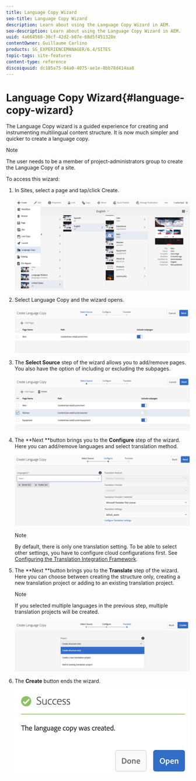 ```yaml
---
title: Language Copy Wizard
seo-title: Language Copy Wizard
description: Learn about using the Language Copy Wizard in AEM.
seo-description: Learn about using the Language Copy Wizard in AEM.
uuid: 4a664568-30cf-42d2-b07e-68d5f451328e
contentOwner: Guillaume Carlino
products: SG_EXPERIENCEMANAGER/6.4/SITES
topic-tags: site-features
content-type: reference
discoiquuid: dc185a75-84a0-4075-ae1e-8bb78d414aa8
---
```


# Language Copy Wizard{#language-copy-wizard}

The Language Copy wizard is a guided experience for creating and instrumenting multilingual content structure. It is now much simpler and quicker to create a language copy.

>[!NOTE]
>
>The user needs to be a member of project-administrators group to create the Language Copy of a site.

To access this wizard:

1. In Sites, select a page and tap/click Create.

   ![chlimage_1-48](assets/chlimage_1-48.jpeg)

1. Select Language Copy and the wizard opens.

   ![chlimage_1-49](assets/chlimage_1-49.jpeg)

1. The **Select Source** step of the wizard allows you to add/remove pages. You also have the option of including or excluding the subpages.

   ![chlimage_1-50](assets/chlimage_1-50.jpeg)

1. The **Next **button brings you to the **Configure** step of the wizard. Here you can add/remove languages and select translation method.

   ![chlimage_1-51](assets/chlimage_1-51.jpeg)

   >[!NOTE]
   >
   >By default, there is only one translation setting. To be able to select other settings, you have to configure cloud configurations first. See [Configuring the Translation Integration Framework](/help/sites-administering/tc-tic.md).

1. The **Next **button brings you to the **Translate** step of the wizard. Here you can choose between creating the structure only, creating a new translation project or adding to an existing translation project.

   >[!NOTE]
   >
   >If you selected multiple languages in the previous step, multiple translation projects will be created.

   ![chlimage_1-52](assets/chlimage_1-52.jpeg)

1. The **Create** button ends the wizard.

   ![chlimage_1-53](assets/chlimage_1-53.jpeg)

